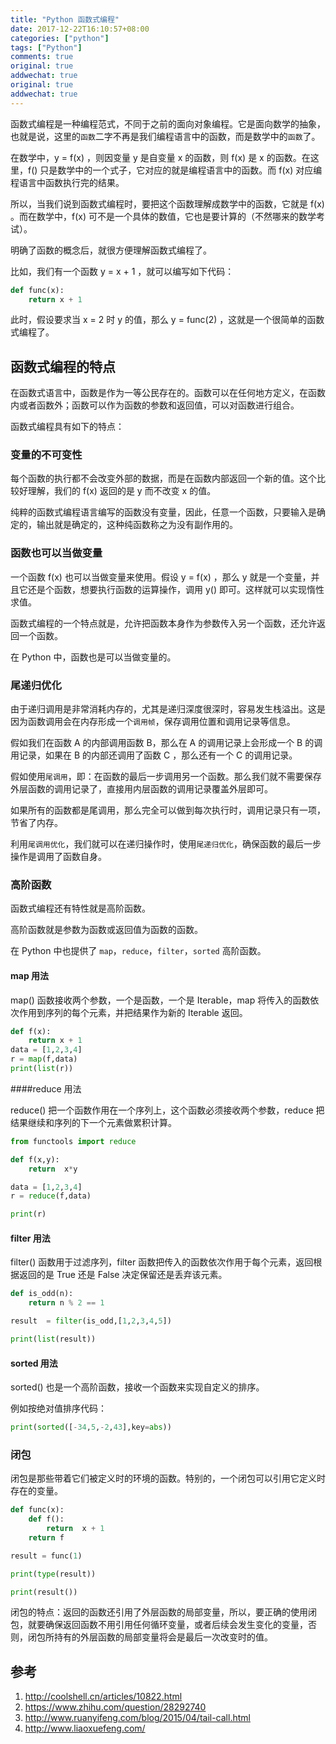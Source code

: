 ```yaml
---
title: "Python 函数式编程"
date: 2017-12-22T16:10:57+08:00
categories: ["python"]
tags: ["Python"]
comments: true
original: true
addwechat: true
original: true
addwechat: true
---
```





函数式编程是一种编程范式，不同于之前的面向对象编程。它是面向数学的抽象，也就是说，这里的`函数`二字不再是我们编程语言中的函数，而是数学中的`函数`了。

<!--more-->

在数学中，y = f(x) ，则因变量 y 是自变量 x 的函数，则 f(x) 是 x 的函数。在这里，f() 只是数学中的一个式子，它对应的就是编程语言中的函数。而 f(x) 对应编程语言中函数执行完的结果。

所以，当我们说到函数式编程时，要把这个函数理解成数学中的函数，它就是 f(x) 。而在数学中，f(x) 可不是一个具体的数值，它也是要计算的（不然哪来的数学考试）。

明确了函数的概念后，就很方便理解函数式编程了。

比如，我们有一个函数 y = x + 1 ，就可以编写如下代码：

``` python
def func(x):
	return x + 1 
```

此时，假设要求当 x = 2 时 y 的值，那么 y = func(2) ，这就是一个很简单的函数式编程了。

## 函数式编程的特点

在函数式语言中，函数是作为一等公民存在的。函数可以在任何地方定义，在函数内或者函数外；函数可以作为函数的参数和返回值，可以对函数进行组合。

函数式编程具有如下的特点：

### 变量的不可变性
每个函数的执行都不会改变外部的数据，而是在函数内部返回一个新的值。这个比较好理解，我们的 f(x) 返回的是 y 而不改变 x 的值。

纯粹的函数式编程语言编写的函数没有变量，因此，任意一个函数，只要输入是确定的，输出就是确定的，这种纯函数称之为没有副作用的。


### 函数也可以当做变量
一个函数 f(x) 也可以当做变量来使用。假设 y = f(x) ，那么 y 就是一个变量，并且它还是个函数，想要执行函数的运算操作，调用 y() 即可。这样就可以实现惰性求值。

函数式编程的一个特点就是，允许把函数本身作为参数传入另一个函数，还允许返回一个函数。

在 Python 中，函数也是可以当做变量的。

### 尾递归优化
由于递归调用是非常消耗内存的，尤其是递归深度很深时，容易发生栈溢出。这是因为函数调用会在内存形成一个`调用帧`，保存调用位置和调用记录等信息。

假如我们在函数 A 的内部调用函数 B，那么在 A 的调用记录上会形成一个 B 的调用记录，如果在 B 的内部还调用了函数 C ，那么还有一个 C 的调用记录。

假如使用`尾调用`，即：在函数的最后一步调用另一个函数。那么我们就不需要保存外层函数的调用记录了，直接用内层函数的调用记录覆盖外层即可。

如果所有的函数都是尾调用，那么完全可以做到每次执行时，调用记录只有一项，节省了内存。


利用`尾调用优化`，我们就可以在递归操作时，使用`尾递归优化`，确保函数的最后一步操作是调用了函数自身。




### 高阶函数

函数式编程还有特性就是高阶函数。

高阶函数就是参数为函数或返回值为函数的函数。

在 Python 中也提供了 `map`，`reduce`，`filter`，`sorted` 高阶函数。

#### map 用法

map() 函数接收两个参数，一个是函数，一个是 Iterable，map 将传入的函数依次作用到序列的每个元素，并把结果作为新的 Iterable 返回。

``` python
def f(x):
    return x + 1
data = [1,2,3,4]
r = map(f,data)
print(list(r))
```

####reduce 用法

reduce() 把一个函数作用在一个序列上，这个函数必须接收两个参数，reduce 把结果继续和序列的下一个元素做累积计算。

``` python 
from functools import reduce

def f(x,y):
    return  x*y

data = [1,2,3,4]
r = reduce(f,data)

print(r)
```

#### filter  用法

filter() 函数用于过滤序列，filter 函数把传入的函数依次作用于每个元素，返回根据返回的是 True 还是 False 决定保留还是丢弃该元素。

``` python
def is_odd(n):
    return n % 2 == 1

result  = filter(is_odd,[1,2,3,4,5])

print(list(result))
```
#### sorted 用法

sorted() 也是一个高阶函数，接收一个函数来实现自定义的排序。

例如按绝对值排序代码：
``` python
print(sorted([-34,5,-2,43],key=abs))
```


### 闭包

闭包是那些带着它们被定义时的环境的函数。特别的，一个闭包可以引用它定义时存在的变量。

``` python
def func(x):
    def f():
        return  x + 1
    return f

result = func(1)

print(type(result))

print(result())
```

闭包的特点：返回的函数还引用了外层函数的局部变量，所以，要正确的使用闭包，就要确保返回函数不用引用任何循环变量，或者后续会发生变化的变量，否则，闭包所持有的外层函数的局部变量将会是最后一次改变时的值。



## 参考

1. http://coolshell.cn/articles/10822.html
2. https://www.zhihu.com/question/28292740
3. http://www.ruanyifeng.com/blog/2015/04/tail-call.html
4. http://www.liaoxuefeng.com/

